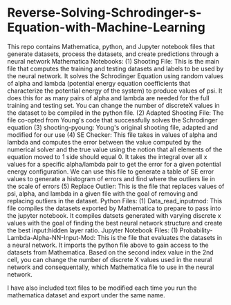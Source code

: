 # Reverse-Solving-Schrodinger-s-Equation-with-Machine-Learning
This repo contains Mathematica, python, and Jupyter notebook files that generate datasets, process the datasets, and create predictions through a neural network
Mathematica Notebooks: 
(1) Shooting File: This is the main file that computes the training and testing datasets and labels to be used by the neural network. It solves the Schrodinger Equation using random values of alpha and lambda (potential energy equation coefficients that characterize the potential energy of the system) to produce values of psi. It does this for as many pairs of alpha and lambda are needed for the full training and testing set. You can change the number of discreteX values in the dataset to be compiled in the python file. 
(2) Adapted Shooting File: The file co-opted from Young's code that successfully solves the Schrodinger equation 
(3) shooting-pyoung: Young's original shooting file, adapted and modified for our use
(4) SE Checker: This file takes in values of alpha and lambda and computes the error between the value computed by the numerical solver and the true value using the notion that all elements of the equation moved to 1 side should equal 0. It takes the integral over all x values for a specific alpha/lambda pair to get the error for a given potential energy configuration. We can use this file to generate a table of SE error values to generate a histogram of errors and find where the outliers lie in the scale of errors 
(5) Replace Outlier: This is the file that replaces values of psi, alpha, and lambda in a given file with the goal of removing and replacing outliers in the dataset. 
Python Files: 
(1) Data_read_inputmod: This file compiles the datasets exported by Mathematica to prepare to pass into the jupyter notebook. It compiles datsets generated with varying discrete x values with the goal of finding the best neural network structure and create the best input:hidden layer ratio. 
Jupyter Notebook Files:
(1) Probability-Lambda-Alpha-NN-Input-Mod: This is the file that evaluates the datasets in a neural network. It imports the python file above to gain access to the datasets from Mathematica. Based on the second index value in the 2nd cell, you can change the number of discrete X values used in the neural network and consequentally, which Mathematica file to use in the neural network. 

I have also included text files to be modified each time you run the mathematica dataset and export under the same name. 
